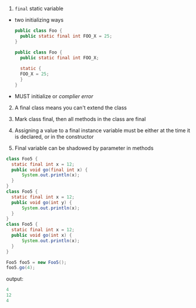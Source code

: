 1. `final` static variable
  - two initializing ways
    ```java
    public class Foo {
      public static final int FOO_X = 25;
    }
    ```
    ```java
    public class Foo {
      public static final int FOO_X;
      
      static {
      FOO_X = 25;
      }
    }
    ```
  - MUST initialize or _complier error_

2. A final class means you can't extend the class

3. Mark class final, then all methods in the class are final

4. Assigning a value to a final instance variable must be either at the time it is declared, or in the constructor

5. Final variable can be shadowed by parameter in methods
  ```java
  class Foo5 { 
    static final int x = 12;
    public void go(final int x) { 
        System.out.println(x);  
    } 
  }
  class Foo5 { 
    static final int x = 12;
    public void go(int y) { 
        System.out.println(x);  
    } 
  }
  class Foo5 { 
    static final int x = 12;
    public void go(int x) { 
        System.out.println(x);  
    } 
}
  ```
  ```java
  Foo5 foo5 = new Foo5();
  foo5.go(4);
  ```
  output:
  ```java
  4
  12
  4
  ```
  


